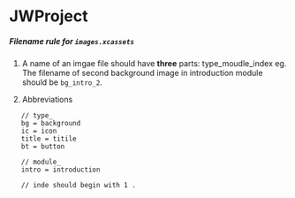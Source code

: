 # JWProject 
##### Filename rule for `images.xcassets`
1. A name of an imgae file should have **three** parts: type_moudle_index
eg. The filename of second background image in introduction module should be `bg_intro_2`.

2. Abbreviations

 ```
 	// type_ 
 	bg = background 
 	ic = icon 
 	title = titile 
 	bt = button 
 	
 	// module_
 	intro = introduction 
 	
 	// inde should begin with 1 .
 	
 ```
